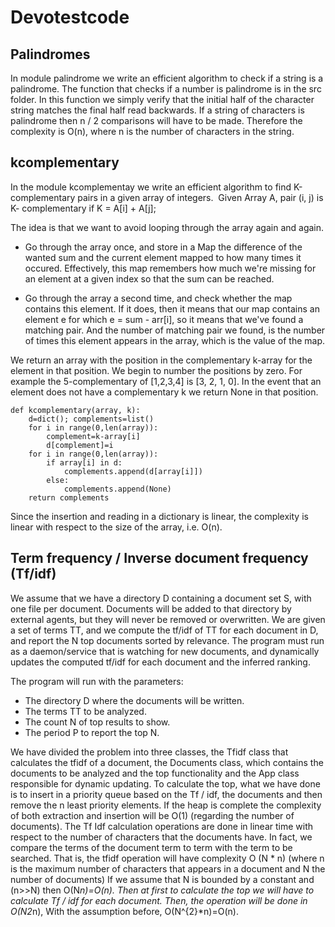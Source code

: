 # Devotestcode

## Palindromes

In module palindrome we write an efficient algorithm to check if a string is a palindrome. The function that checks if a number is palindrome is in the src folder. In this function we simply verify that the initial half of the character string matches the final half read backwards. If a string of characters is palindrome then n / 2 comparisons will have to be made. Therefore the complexity is O(n), where n is the number of characters in the string.

## kcomplementary

In the module kcomplementay we write an efficient algorithm to find K-complementary pairs in a given array of integers.  Given Array A, pair (i, j) is K- complementary if K = A[i] + A[j]; 

The idea is that we want to avoid looping through the array again and again. 

* Go through the array once, and store in a Map the difference of the wanted sum and the current element mapped to how many times it occured. Effectively, this map remembers how much we're missing for an element at a given index so that the sum can be reached.

* Go through the array a second time, and check whether the map contains this element. If it does, then it means that our map contains an element e for which e = sum - arr[i], so it means that we've found a matching pair. And the number of matching pair we found, is the number of times this element appears in the array, which is the value of the map.

We return an array with the position in the complementary k-array for the element in that position. We begin to number the positions by zero. For example the 5-complementary of [1,2,3,4] is [3, 2, 1, 0]. In the event that an element does not have a complementary k we return None in that position.

```
def kcomplementary(array, k):
	d=dict(); complements=list()
	for i in range(0,len(array)):
		complement=k-array[i]
		d[complement]=i
	for i in range(0,len(array)):
		if array[i] in d:
			complements.append(d[array[i]])
		else:
			complements.append(None)
	return complements

```

Since the insertion and reading in a dictionary is linear, the complexity is linear with respect to the size of the array, i.e. O(n).

## Term frequency / Inverse document frequency (Tf/idf)

We assume that we have a directory D containing a document set S, with one file per document. Documents will be added to that directory by external agents, but they will never be removed or overwritten. We are given a set of terms TT, and we compute the tf/idf of TT for each document in D, and report the N top documents sorted by relevance. 
The program must run as a daemon/service that is watching for new documents, and dynamically updates the computed tf/idf for each document and the inferred ranking. 

The program will run with the parameters: 

* The directory D where the documents will be written. 
* The terms TT to be analyzed. 
* The count N of top results to show. 
* The period P to report the top N.

We have divided the problem into three classes, the Tfidf class that calculates the tfidf of a document, the Documents class, which contains the documents to be analyzed and the top functionality and the App class responsible for dynamic updating. To calculate the top, what we have done is to insert in a priority queue based on the Tf / idf, the documents and then remove the n least priority elements. If the heap is complete the complexity of both extraction and insertion will be O(1) (regarding the number of documents). The Tf Idf calculation operations are done in linear time with respect to the number of characters that the documents have. In fact, we compare the terms of the document term to term with the term to be searched. That is, the tfidf operation will have complexity O (N * n) (where n is the maximum number of characters that appears in a document and N the number of documents) If we assume that N is bounded by a constant and (n>>N) then O(N*n)=O(n). Then at first to calculate the top we will have to calculate Tf / idf for each document. Then, the operation will be done in O(N2*n), With the assumption before, O(N^{2}*n)=O(n).









